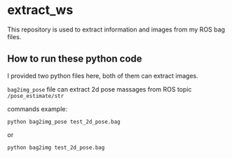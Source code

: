 # extract_ws
This repository is used to extract information and images from my ROS bag files.

## How to run these python code

I provided two python files here, both of them can extract images.

`bag2img_pose` file can extract 2d pose massages from ROS topic `/pose_estimate/str`

commands example:
```
python bag2img_pose test_2d_pose.bag

```

or
```
python bag2img test_2d_pose.bag

```
